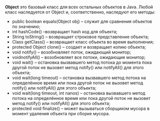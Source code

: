 **Object** это базовый класс для всех остальных объектов в Java. Любой класс наследуется от Object и, соответственно, наследуют его методы:

- public boolean equals(Object obj) – служит для сравнения объектов по значению; 
- int hashCode() –возвращает hash код для объекта;
- String toString() – возвращает строковое представление объекта;
- Class getClass() – возвращает класс объекта во время выполнения; 
- protected Object clone() – создает и возвращает копию объекта; 
- void notify() – возобновляет поток, ожидающий монитор; 
- voidnotifyAll() – возобновляет все потоки, ожидающие монитор; 
- void wait() – остановка вызвавшего метод потока до момента пока другой поток не вызовет метод notify() или notifyAll() для этого объекта; 
- void wait(long timeout) – остановка вызвавшего метод потока на определённое время или пока другой поток не вызовет метод notify() или notifyAll() для этого объекта; 
- void wait(long timeout, int nanos) – остановка вызвавшего метод потока на определённое время или пока другой поток не вызовет метод notify() или notifyAll() для этого объекта; 
- protected void finalize() – может вызываться сборщиком мусора в момент удаления объекта при сборке мусора.